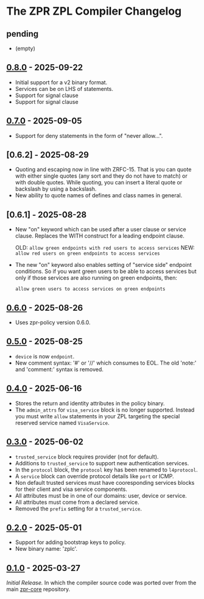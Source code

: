# The ZPR ZPL Compiler Changelog

## pending

- (empty)


## [0.8.0] - 2025-09-22

- Initial support for a v2 binary format.
- Services can be on LHS of statements.
- Support for signal clause
- Support for signal clause

## [0.7.0] - 2025-09-05

- Support for deny statements in the form of "never allow...".

## [0.6.2] - 2025-08-29

- Quoting and escaping now in line with ZRFC-15. That is you can quote
  with either single quotes (any sort and they do not have to match) or
  with double quotes.  While quoting, you can insert a literal quote or
  backslash by using a backslash.
- New ability to quote names of defines and class names in general.

## [0.6.1] - 2025-08-28

- New "on" keyword which can be used after a user clause or service
  clause. Replaces the WITH construct for a leading endpoint clause.

  OLD: `allow green endpoints with red users to access services`
  NEW: `allow red users on green endpoints to access services`

- The new "on" keyword also enables setting of "service side" endpoint
  conditions.  So if you want green users to be able to access services
  but only if those services are also running on green endpoints, then:

  `allow green users to access services on green endpoints`

## [0.6.0] - 2025-08-26

- Uses zpr-policy version 0.6.0.

## [0.5.0] - 2025-08-25

- `device` is now `endpoint`.
- New comment syntax: '#' or '//' which consumes to EOL. The old 'note:'
  and 'comment:' syntax is removed.

## [0.4.0] - 2025-06-16

- Stores the return and identity attributes in the policy binary.
- The `admin_attrs` for `visa_service` block is no longer supported.
  Instead you must write `allow` statements in your ZPL targeting the
  special reserved service named `VisaService`.


## [0.3.0] - 2025-06-02

- `trusted_service` block requires provider (not for default).
- Additions to `trusted_service` to support new authentication services.
- In the `protocol` block, the `protocol` key has been renamed to `l4protocol`.
- A `service` block can override protocol details like `port` or ICMP.
- Non default trusted services must have cooresponding services blocks for
  their client and visa service components.
- All attributes must be in one of our domains: user, device or service.
- All attributes must come from a declared service.
- Removed the `prefix` setting for a `trusted_service`.


## [0.2.0] - 2025-05-01

- Support for adding bootstrap keys to policy.
- New binary name: 'zplc'.


## [0.1.0] - 2025-03-27

_Initial Release._  In which the compiler source code was ported over
from the main [zpr-core](https://github.com/org-zpr/zpr-core)
repository.



[0.8.0]: https://github.com/org-zpr/zpr-compiler/releases/tag/v0.8.0
[0.7.0]: https://github.com/org-zpr/zpr-compiler/releases/tag/v0.7.0
[0.6.0]: https://github.com/org-zpr/zpr-compiler/releases/tag/v0.6.0
[0.5.0]: https://github.com/org-zpr/zpr-compiler/releases/tag/v0.5.0
[0.4.0]: https://github.com/org-zpr/zpr-compiler/releases/tag/v0.4.0
[0.3.0]: https://github.com/org-zpr/zpr-compiler/releases/tag/v0.3.0
[0.2.0]: https://github.com/org-zpr/zpr-compiler/releases/tag/v0.2.0
[0.1.0]: https://github.com/org-zpr/zpr-compiler/releases/tag/v0.1.0

